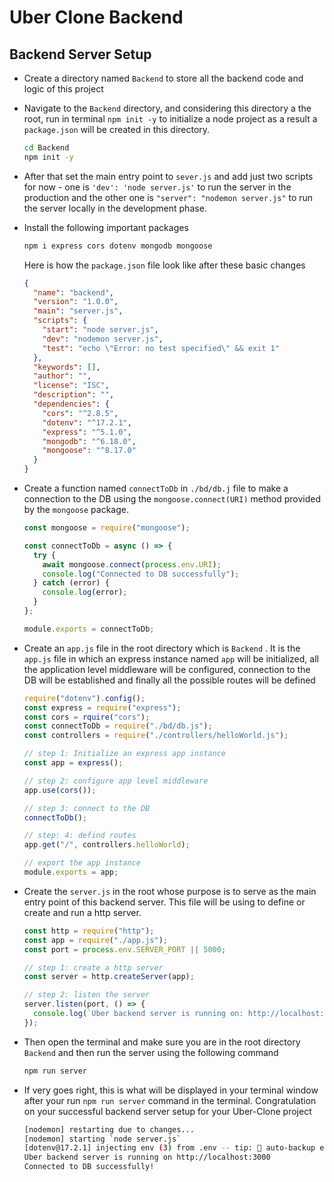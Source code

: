# Uber Clone Backend

## Backend Server Setup

- Create a directory named `Backend` to store all the backend code and logic of this project
- Navigate to the `Backend` directory, and considering this directory a the root, run in terminal `npm init -y` to initialize a node project as a result a `package.json` will be created in this directory.
  ```bash
  cd Backend
  npm init -y
  ```
- After that set the main entry point to `sever.js` and add just two scripts for now - one is `'dev': 'node server.js'` to run the server in the production and the other one is `"server": "nodemon server.js"` to run the server locally in the development phase.
- Install the following important packages

  ```bash
  npm i express cors dotenv mongodb mongoose
  ```

  Here is how the `package.json` file look like after these basic changes

  ```json
  {
    "name": "backend",
    "version": "1.0.0",
    "main": "server.js",
    "scripts": {
      "start": "node server.js",
      "dev": "nodemon server.js",
      "test": "echo \"Error: no test specified\" && exit 1"
    },
    "keywords": [],
    "author": "",
    "license": "ISC",
    "description": "",
    "dependencies": {
      "cors": "^2.8.5",
      "dotenv": "^17.2.1",
      "express": "^5.1.0",
      "mongodb": "^6.18.0",
      "mongoose": "^8.17.0"
    }
  }
  ```

- Create a function named `connectToDb` in `./bd/db.j` file to make a connection to the DB using the `mongoose.connect(URI)` method provided by the `mongoose` package.

  ```jsx
  const mongoose = require("mongoose");

  const connectToDb = async () => {
    try {
      await mongoose.connect(process.env.URI);
      console.log("Connected to DB successfully");
    } catch (error) {
      console.log(error);
    }
  };

  module.exports = connectToDb;
  ```

- Create an `app.js` file in the root directory which is `Backend` . It is the `app.js` file in which an express instance named `app` will be initialized, all the application level middleware will be configured, connection to the DB will be established and finally all the possible routes will be defined

  ```jsx
  require("dotenv").config();
  const express = require("express");
  const cors = rquire("cors");
  const connectToDb = require("./bd/db.js");
  const controllers = require("./controllers/helloWorld.js");

  // step 1: Initialize an express app instance
  const app = express();

  // step 2: configure app level middleware
  app.use(cors());

  // step 3: connect to the DB
  connectToDb();

  // step: 4: defind routes
  app.get("/", controllers.helloWorld);

  // export the app instance
  module.exports = app;
  ```

- Create the `server.js` in the root whose purpose is to serve as the main entry point of this backend server. This file will be using to define or create and run a http server.

  ```jsx
  const http = require("http");
  const app = require("./app.js");
  const port = process.env.SERVER_PORT || 5000;

  // step 1: create a http server
  const server = http.createServer(app);

  // step 2: listen the server
  server.listen(port, () => {
    console.log(`Uber backend server is running on: http://localhost:${port}`);
  });
  ```

- Then open the terminal and make sure you are in the root directory `Backend` and then run the server using the following command
  ```bash
  npm run server
  ```
- If very goes right, this is what will be displayed in your terminal window after your run `npm run server` command in the terminal. Congratulation on your successful backend server setup for your Uber-Clone project
  ```bash
  [nodemon] restarting due to changes...
  [nodemon] starting `node server.js`
  [dotenv@17.2.1] injecting env (3) from .env -- tip: 📡 auto-backup env with Radar: https://dotenvx.com/radar
  Uber backend server is running on http://localhost:3000
  Connected to DB successfully!
  ```

